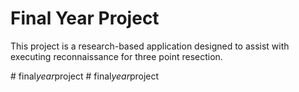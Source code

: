 # Final Year Project

This project is a research-based application designed to assist with executing reconnaissance for three point resection.

#   f i n a l _ y e a r _ p r o j e c t 
 
 #   f i n a l _ y e a r _ p r o j e c t 
 
 
